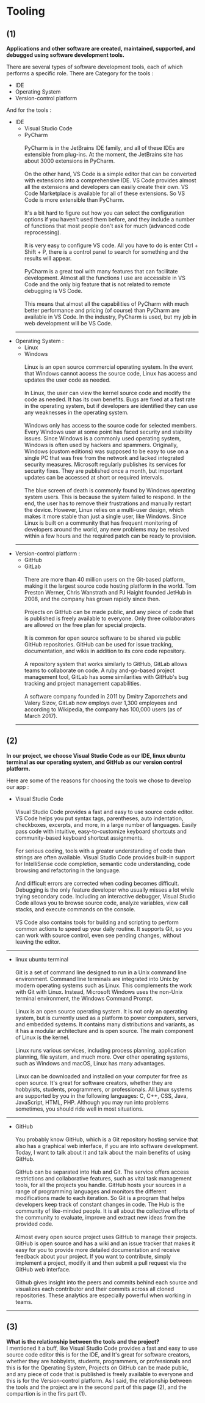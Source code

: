# Tooling
## (1)
**Applications and other software are created, maintained, supported, and debugged using software development tools.**

There are several types of software development tools, each of which performs a specific role. There are Category for the tools :
+ IDE
+ Operating System
+ Version-control platform

And for the tools :
+ IDE
  + Visual Studio Code
  + PyCharm  
  \
  PyCharm is in the JetBrains IDE family, and all of these IDEs are extensible from plug-ins. At the moment, the JetBrains site has about 3000 extensions in PyCharm.  
  \
  On the other hand, VS Code is a simple editor that can be converted with extensions into a comprehensive IDE. VS Code provides almost all the extensions and developers can easily create their own. VS Code Marketplace is available for all of these extensions. So VS Code is more extensible than PyCharm.  
  \
  It's a bit hard to figure out how you can select the configuration options if you haven't used them before, and they include a number of functions that most people don't ask for much (advanced code reprocessing).  
  \
  It is very easy to configure VS code. All you have to do is enter Ctrl + Shift + P, there is a control panel to search for something and the results will appear.  
  \
  PyCharm is a great tool with many features that can facilitate development. Almost all the functions I use are accessible in VS Code and the only big feature that is not related to remote debugging is VS Code.  
  \
  This means that almost all the capabilities of PyCharm with much better performance and pricing (of course) than PyCharm are available in VS Code. In the industry, PyCharm is used, but my job in web development will be VS Code.  
  ---
+ Operating System :
  + Linux
  + Windows  
  \
  Linux is an open source commercial operating system. In the event that Windows cannot access the source code, Linux has access and updates the user code as needed.  
  \
  In Linux, the user can view the kernel source code and modify the code as needed. It has its own benefits. Bugs are fixed at a fast rate in the operating system, but if developers are identified they can use any weaknesses in the operating system.  
  \
  Windows only has access to the source code for selected members. Every Windows user at some point has faced security and stability issues. Since Windows is a commonly used operating system, Windows is often used by hackers and spammers. Originally, Windows (custom editions) was supposed to be easy to use on a single PC that was free from the network and lacked integrated security measures. Microsoft regularly publishes its services for security fixes. They are published once a month, but important updates can be accessed at short or required intervals.  
  \
  The blue screen of death is commonly found by Windows operating system users. This is because the system failed to respond. In the end, the user has to remove their frustrations and manually restart the device. However, Linux relies on a multi-user design, which makes it more stable than just a single user, like Windows. Since Linux is built on a community that has frequent monitoring of developers around the world, any new problems may be resolved within a few hours and the required patch can be ready to provision.
  ---
+ Version-control platform :
  + GitHub
  + GitLab  
  \
  There are more than 40 million users on the Git-based platform, making it the largest source code hosting platform in the world. Tom Preston Werner, Chris Wanstrath and PJ Haight founded JetHub in 2008, and the company has grown rapidly since then.  
  \
  Projects on GitHub can be made public, and any piece of code that is published is freely available to everyone. Only three collaborators are allowed on the free plan for special projects.  
  \
  It is common for open source software to be shared via public GitHub repositories. GitHub can be used for issue tracking, documentation, and wikis in addition to its core code repository.  
  \
  A repository system that works similarly to GitHub, GitLab allows teams to collaborate on code. A ruby ​​and-go-based project management tool, GitLab has some similarities with GitHub's bug tracking and project management capabilities.  
  \
  A software company founded in 2011 by Dmitry Zaporozhets and Valery Sizov, GitLab now employs over 1,300 employees and according to Wikipedia, the company has 100,000 users (as of March 2017).  
  ---
## (2)
**In our project, we choose Visual Studio Code as our IDE, linux ubuntu terminal as our operating system, and GitHub as our version control platform.**

Here are some of the reasons for choosing the tools we chose to develop our app :

+ Visual Studio Code  
  \
  Visual Studio Code provides a fast and easy to use source code editor. VS Code helps you put syntax tags, parentheses, auto indentation, checkboxes, excerpts, and more, in a large number of languages. Easily pass code with intuitive, easy-to-customize keyboard shortcuts and community-based keyboard shortcut assignments.  
  \
  For serious coding, tools with a greater understanding of code than strings are often available. Visual Studio Code provides built-in support for IntelliSense code completion, semantic code understanding, code browsing and refactoring in the language.  
  \
  And difficult errors are corrected when coding becomes difficult. Debugging is the only feature developer who usually misses a lot while trying secondary code. Including an interactive debugger, Visual Studio Code allows you to browse source code, analyze variables, view call stacks, and execute commands on the console.  
  \
  VS Code also contains tools for building and scripting to perform common actions to speed up your daily routine. It supports Git, so you can work with source control, even see pending changes, without leaving the editor.  
---
+ linux ubuntu terminal  
  \
  Git is a set of command line designed to run in a Unix command line environment. Command line terminals are integrated into Unix by modern operating systems such as Linux. This complements the work with Git with Linux. Instead, Microsoft Windows uses the non-Unix terminal environment, the Windows Command Prompt.  
  \
  Linux is an open source operating system. It is not only an operating system, but is currently used as a platform to power computers, servers, and embedded systems. It contains many distributions and variants, as it has a modular architecture and is open source. The main component of Linux is the kernel.  
  \
  Linux runs various services, including process planning, application planning, file system, and much more. Over other operating systems, such as Windows and macOS, Linux has many advantages.  
  \
  Linux can be downloaded and installed on your computer for free as open source. It's great for software creators, whether they are hobbyists, students, programmers, or professionals. All Linux systems are supported by you in the following languages: C, C++, CSS, Java, JavaScript, HTML, PHP. Although you may run into problems sometimes, you should ride well in most situations.  
---
+ GitHub  
  \
  You probably know GitHub, which is a Git repository hosting service that also has a graphical web interface, if you are into software development. Today, I want to talk about it and talk about the main benefits of using GitHub.  
  \
  GitHub can be separated into Hub and Git. The service offers access restrictions and collaborative features, such as vital task management tools, for all the projects you handle. GitHub hosts your sources in a range of programming languages ​​and monitors the different modifications made to each iteration. So Git is a program that helps developers keep track of constant changes in code. The Hub is the community of like-minded people. It is all about the collective efforts of the community to evaluate, improve and extract new ideas from the provided code.  
  \
  Almost every open source project uses GitHub to manage their projects. GitHub is open source and has a wiki and an issue tracker that makes it easy for you to provide more detailed documentation and receive feedback about your project. If you want to contribute, simply implement a project, modify it and then submit a pull request via the GitHub web interface.  
  \
  Github gives insight into the peers and commits behind each source and visualizes each contributor and their commits across all cloned repositories. These analytics are especially powerful when working in teams.
---
## (3)
**What is the relationship between the tools and the project?**  
I mentioned it a buff, like Visual Studio Code provides a fast and easy to use source code editor this is for the IDE, and It's great for software creators, whether they are hobbyists, students, programmers, or professionals and this is for the Operating System, Projects on GitHub can be made public, and any piece of code that is published is freely available to everyone and this is for  the Version-control platform.
As I said, the relationship between the tools and the project are in the second part of this page (2), and the compartion is in the firs part (1).